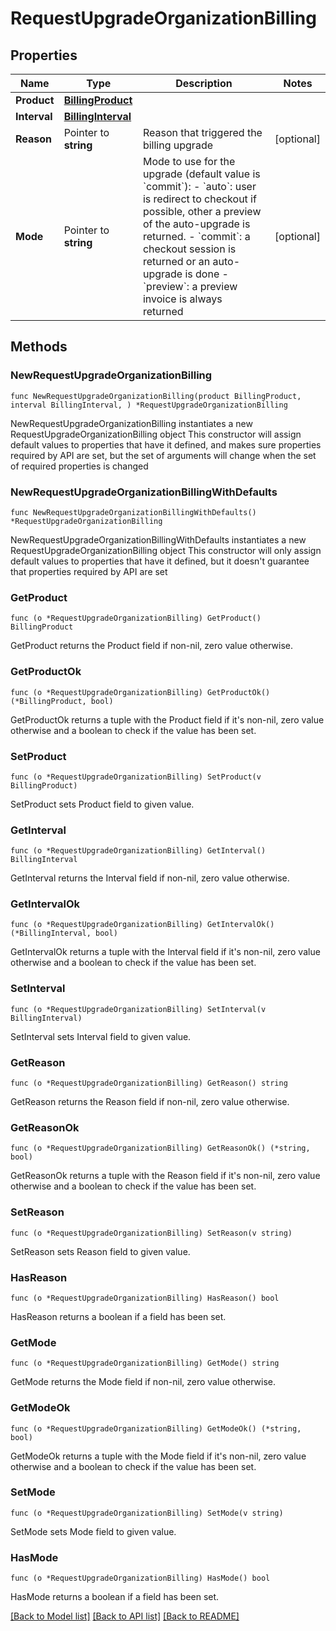 # RequestUpgradeOrganizationBilling

## Properties

Name | Type | Description | Notes
------------ | ------------- | ------------- | -------------
**Product** | [**BillingProduct**](BillingProduct.md) |  | 
**Interval** | [**BillingInterval**](BillingInterval.md) |  | 
**Reason** | Pointer to **string** | Reason that triggered the billing upgrade | [optional] 
**Mode** | Pointer to **string** | Mode to use for the upgrade (default value is &#x60;commit&#x60;): - &#x60;auto&#x60;: user is redirect to checkout if possible, other a preview of the auto-upgrade is returned. - &#x60;commit&#x60;: a checkout session is returned or an auto-upgrade is done - &#x60;preview&#x60;: a preview invoice is always returned  | [optional] 

## Methods

### NewRequestUpgradeOrganizationBilling

`func NewRequestUpgradeOrganizationBilling(product BillingProduct, interval BillingInterval, ) *RequestUpgradeOrganizationBilling`

NewRequestUpgradeOrganizationBilling instantiates a new RequestUpgradeOrganizationBilling object
This constructor will assign default values to properties that have it defined,
and makes sure properties required by API are set, but the set of arguments
will change when the set of required properties is changed

### NewRequestUpgradeOrganizationBillingWithDefaults

`func NewRequestUpgradeOrganizationBillingWithDefaults() *RequestUpgradeOrganizationBilling`

NewRequestUpgradeOrganizationBillingWithDefaults instantiates a new RequestUpgradeOrganizationBilling object
This constructor will only assign default values to properties that have it defined,
but it doesn't guarantee that properties required by API are set

### GetProduct

`func (o *RequestUpgradeOrganizationBilling) GetProduct() BillingProduct`

GetProduct returns the Product field if non-nil, zero value otherwise.

### GetProductOk

`func (o *RequestUpgradeOrganizationBilling) GetProductOk() (*BillingProduct, bool)`

GetProductOk returns a tuple with the Product field if it's non-nil, zero value otherwise
and a boolean to check if the value has been set.

### SetProduct

`func (o *RequestUpgradeOrganizationBilling) SetProduct(v BillingProduct)`

SetProduct sets Product field to given value.


### GetInterval

`func (o *RequestUpgradeOrganizationBilling) GetInterval() BillingInterval`

GetInterval returns the Interval field if non-nil, zero value otherwise.

### GetIntervalOk

`func (o *RequestUpgradeOrganizationBilling) GetIntervalOk() (*BillingInterval, bool)`

GetIntervalOk returns a tuple with the Interval field if it's non-nil, zero value otherwise
and a boolean to check if the value has been set.

### SetInterval

`func (o *RequestUpgradeOrganizationBilling) SetInterval(v BillingInterval)`

SetInterval sets Interval field to given value.


### GetReason

`func (o *RequestUpgradeOrganizationBilling) GetReason() string`

GetReason returns the Reason field if non-nil, zero value otherwise.

### GetReasonOk

`func (o *RequestUpgradeOrganizationBilling) GetReasonOk() (*string, bool)`

GetReasonOk returns a tuple with the Reason field if it's non-nil, zero value otherwise
and a boolean to check if the value has been set.

### SetReason

`func (o *RequestUpgradeOrganizationBilling) SetReason(v string)`

SetReason sets Reason field to given value.

### HasReason

`func (o *RequestUpgradeOrganizationBilling) HasReason() bool`

HasReason returns a boolean if a field has been set.

### GetMode

`func (o *RequestUpgradeOrganizationBilling) GetMode() string`

GetMode returns the Mode field if non-nil, zero value otherwise.

### GetModeOk

`func (o *RequestUpgradeOrganizationBilling) GetModeOk() (*string, bool)`

GetModeOk returns a tuple with the Mode field if it's non-nil, zero value otherwise
and a boolean to check if the value has been set.

### SetMode

`func (o *RequestUpgradeOrganizationBilling) SetMode(v string)`

SetMode sets Mode field to given value.

### HasMode

`func (o *RequestUpgradeOrganizationBilling) HasMode() bool`

HasMode returns a boolean if a field has been set.


[[Back to Model list]](../README.md#documentation-for-models) [[Back to API list]](../README.md#documentation-for-api-endpoints) [[Back to README]](../README.md)


